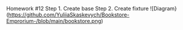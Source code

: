 Homework #12
Step 1. Create base
Step 2. Create fixture
![Diagram}(https://github.com/YuliiaSkaskevych/Bookstore-Emprorium-/blob/main/bookstore.png)
